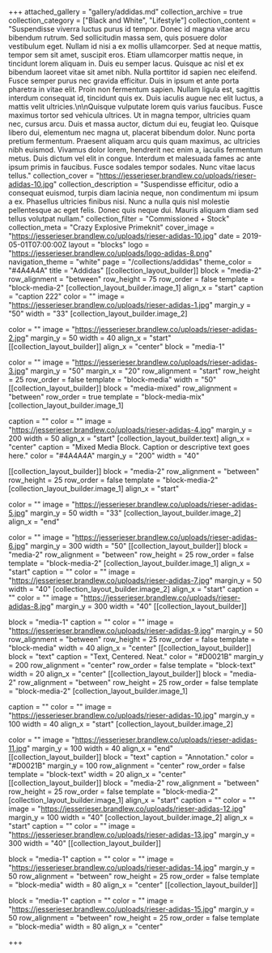 +++
attached_gallery = "gallery/addidas.md"
collection_archive = true
collection_category = ["Black and White", "Lifestyle"]
collection_content = "Suspendisse viverra luctus purus id tempor. Donec id magna vitae arcu bibendum rutrum. Sed sollicitudin massa sem, quis posuere dolor vestibulum eget. Nullam id nisi a ex mollis ullamcorper. Sed at neque mattis, tempor sem sit amet, suscipit eros. Etiam ullamcorper mattis neque, in tincidunt lorem aliquam in. Duis eu semper lacus. Quisque ac nisl et ex bibendum laoreet vitae sit amet nibh. Nulla porttitor id sapien nec eleifend. Fusce semper purus nec gravida efficitur. Duis in ipsum et ante porta pharetra in vitae elit. Proin non fermentum sapien. Nullam ligula est, sagittis interdum consequat id, tincidunt quis ex. Duis iaculis augue nec elit luctus, a mattis velit ultricies.\n\nQuisque vulputate lorem quis varius faucibus. Fusce maximus tortor sed vehicula ultrices. Ut in magna tempor, ultricies quam nec, cursus arcu. Duis et massa auctor, dictum dui eu, feugiat leo. Quisque libero dui, elementum nec magna ut, placerat bibendum dolor. Nunc porta pretium fermentum. Praesent aliquam arcu quis quam maximus, ac ultricies nibh euismod. Vivamus dolor lorem, hendrerit nec enim a, iaculis fermentum metus. Duis dictum vel elit in congue. Interdum et malesuada fames ac ante ipsum primis in faucibus. Fusce sodales tempor sodales. Nunc vitae lacus tellus."
collection_cover = "https://jesserieser.brandlew.co/uploads/rieser-adidas-10.jpg"
collection_description = "Suspendisse efficitur, odio a consequat euismod, turpis diam lacinia neque, non condimentum mi ipsum a ex. Phasellus ultricies finibus nisi. Nunc a nulla quis nisl molestie pellentesque ac eget felis. Donec quis neque dui. Mauris aliquam diam sed tellus volutpat nullam."
collection_filter = "Commissioned + Stock"
collection_meta = "Crazy Explosive Primeknit"
cover_image = "https://jesserieser.brandlew.co/uploads/rieser-adidas-10.jpg"
date = 2019-05-01T07:00:00Z
layout = "blocks"
logo = "https://jesserieser.brandlew.co/uploads/logo-adidas-8.png"
navigation_theme = "white"
page = "/collections/addidas"
theme_color = "#4A4A4A"
title = "Addidas"
[[collection_layout_builder]]
block = "media-2"
row_alignment = "between"
row_height = 75
row_order = false
template = "block-media-2"
[collection_layout_builder.image_1]
align_x = "start"
caption = "caption 222"
color = ""
image = "https://jesserieser.brandlew.co/uploads/rieser-adidas-1.jpg"
margin_y = "50"
width = "33"
[collection_layout_builder.image_2]

color = ""
image = "https://jesserieser.brandlew.co/uploads/rieser-adidas-2.jpg"
margin_y = 50
width = 40
align_x = "start"
[[collection_layout_builder]]
align_x = "center"
block = "media-1"

color = ""
image = "https://jesserieser.brandlew.co/uploads/rieser-adidas-3.jpg"
margin_y = "50"
margin_x = "20"
row_alignment = "start"
row_height = 25
row_order = false
template = "block-media"
width = "50"
[[collection_layout_builder]]
block = "media-mixed"
row_alignment = "between"
row_order = true
template = "block-media-mix"
[collection_layout_builder.image_1]

caption = ""
color = ""
image = "https://jesserieser.brandlew.co/uploads/rieser-adidas-4.jpg"
margin_y = 200
width = 50
align_x = "start"
[collection_layout_builder.text]
align_x = "center"
caption = "Mixed Media Block. Caption or descriptive text goes here."
color = "#4A4A4A"
margin_y = "200"
width = "40"

[[collection_layout_builder]]
block = "media-2"
row_alignment = "between"
row_height = 25
row_order = false
template = "block-media-2"
[collection_layout_builder.image_1]
align_x = "start"

color = ""
image = "https://jesserieser.brandlew.co/uploads/rieser-adidas-5.jpg"
margin_y = 50
width = "33"
[collection_layout_builder.image_2]
align_x = "end"

color = ""
image = "https://jesserieser.brandlew.co/uploads/rieser-adidas-6.jpg"
margin_y = 300
width = "50"
[[collection_layout_builder]]
block = "media-2"
row_alignment = "between"
row_height = 25
row_order = false
template = "block-media-2"
[collection_layout_builder.image_1]
align_x = "start"
caption = ""
color = ""
image = "https://jesserieser.brandlew.co/uploads/rieser-adidas-7.jpg"
margin_y = 50
width = "40"
[collection_layout_builder.image_2]
align_x = "start"
caption = ""
color = ""
image = "https://jesserieser.brandlew.co/uploads/rieser-adidas-8.jpg"
margin_y = 300
width = "40"
[[collection_layout_builder]]

block = "media-1"
caption = ""
color = ""
image = "https://jesserieser.brandlew.co/uploads/rieser-adidas-9.jpg"
margin_y = 50
row_alignment = "between"
row_height = 25
row_order = false
template = "block-media"
width = 40
align_x = "center"
[[collection_layout_builder]]
block = "text"
caption = "Text, Centered. Neat."
color = "#D0021B"
margin_y = 200
row_alignment = "center"
row_order = false
template = "block-text"
width = 20
align_x = "center"
[[collection_layout_builder]]
block = "media-2"
row_alignment = "between"
row_height = 25
row_order = false
template = "block-media-2"
[collection_layout_builder.image_1]

caption = ""
color = ""
image = "https://jesserieser.brandlew.co/uploads/rieser-adidas-10.jpg"
margin_y = 100
width = 40
align_x = "start"
[collection_layout_builder.image_2]


color = ""
image = "https://jesserieser.brandlew.co/uploads/rieser-adidas-11.jpg"
margin_y = 100
width = 40
align_x = "end"
[[collection_layout_builder]]
block = "text"
caption = "Annotation."
color = "#D0021B"
margin_y = 100
row_alignment = "center"
row_order = false
template = "block-text"
width = 20
align_x = "center"
[[collection_layout_builder]]
block = "media-2"
row_alignment = "between"
row_height = 25
row_order = false
template = "block-media-2"
[collection_layout_builder.image_1]
align_x = "start"
caption = ""
color = ""
image = "https://jesserieser.brandlew.co/uploads/rieser-adidas-12.jpg"
margin_y = 100
width = "40"
[collection_layout_builder.image_2]
align_x = "start"
caption = ""
color = ""
image = "https://jesserieser.brandlew.co/uploads/rieser-adidas-13.jpg"
margin_y = 300
width = "40"
[[collection_layout_builder]]

block = "media-1"
caption = ""
color = ""
image = "https://jesserieser.brandlew.co/uploads/rieser-adidas-14.jpg"
margin_y = 50
row_alignment = "between"
row_height = 25
row_order = false
template = "block-media"
width = 80
align_x = "center"
[[collection_layout_builder]]

block = "media-1"
caption = ""
color = ""
image = "https://jesserieser.brandlew.co/uploads/rieser-adidas-15.jpg"
margin_y = 50
row_alignment = "between"
row_height = 25
row_order = false
template = "block-media"
width = 80
align_x = "center"

+++
